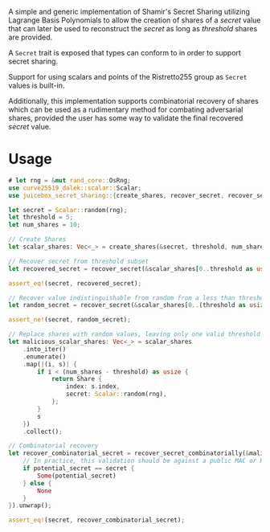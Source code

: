 A simple and generic implementation of Shamir's Secret Sharing utilizing Lagrange Basis Polynomials to allow the creation of shares of a _secret_ value that can later be used to reconstruct the _secret_ as long as _threshold_ shares are provided.

A `Secret` trait is exposed that types can conform to in order to support secret sharing.

Support for using scalars and points of the Ristretto255 group as `Secret` values is built-in.

Additionally, this implementation supports combinatorial recovery of shares which can be used as a rudimentary method for combating adversarial shares, provided the user has some way to validate the final recovered _secret_ value.

# Usage

```rust
# let rng = &mut rand_core::OsRng;
use curve25519_dalek::scalar::Scalar;
use juicebox_secret_sharing::{create_shares, recover_secret, recover_secret_combinatorially, Secret, Share};

let secret = Scalar::random(rng);
let threshold = 5;
let num_shares = 10;

// Create Shares
let scalar_shares: Vec<_> = create_shares(&secret, threshold, num_shares, rng).collect();

// Recover secret from threshold subset
let recovered_secret = recover_secret(&scalar_shares[0..threshold as usize]).unwrap();

assert_eq!(secret, recovered_secret);

// Recover value indistinguishable from random from a less than threshold subset
let random_secret = recover_secret(&scalar_shares[0..(threshold as usize - 1)]).unwrap();

assert_ne!(secret, random_secret);

// Replace shares with random values, leaving only one valid threshold combination
let malicious_scalar_shares: Vec<_> = scalar_shares
    .into_iter()
    .enumerate()
    .map(|(i, s)| {
        if i < (num_shares - threshold) as usize {
            return Share {
                index: s.index,
                secret: Scalar::random(rng),
            };
        }
        s
    })
    .collect();

// Combinatorial recovery
let recover_combinatorial_secret = recover_secret_combinatorially(&malicious_scalar_shares, threshold, |potential_secret| {
    // In practice, this validation should be against a public MAC or Hash of the secret value
    if potential_secret == secret {
        Some(potential_secret)
    } else {
        None
    }
}).unwrap();

assert_eq!(secret, recover_combinatorial_secret);
```
